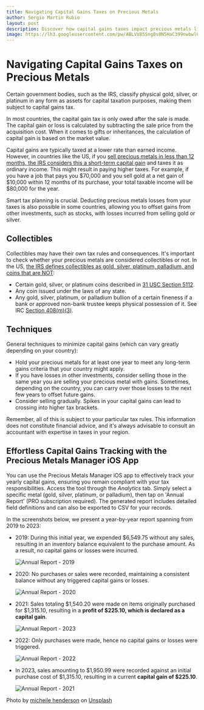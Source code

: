 ```yaml
---
title: Navigating Capital Gains Taxes on Precious Metals
author: Sergio Martin Rubio
layout: post
description: Discover how capital gains taxes impact precious metals like gold, silver, and platinum. Learn about taxation criteria, including short-term vs. long-term gains, deductions for losses, and the classification of metals as collectibles. Explore strategies to minimize taxes and consider expert advice tailored to your region's tax regulations.
image: https://lh3.googleusercontent.com/pw/ABLVV85Sng0s0N5HaC399nwbwlG6SImxMRLyr5DZQWaImXnxAxi2IEwqt-W4f6I9G62le8hCAaWN5soiYUxss8HCw94b98-4O3uoXd-yp1zGhdT0uXEd4utL3weHWqHsp_P_3nsoKzZOPhGepR_hcfBi-j2y=w1920-h1280-s-no?authuser=0
---
```


# Navigating Capital Gains Taxes on Precious Metals

Certain government bodies, such as the IRS, classify physical gold, silver, or platinum in any form as assets for capital taxation purposes, making them subject to capital gains tax.

In most countries, the capital gain tax is only owed after the sale is made. The capital gain or loss is calculated by subtracting the sale price from the acquisition cost. When it comes to gifts or inheritances, the calculation of capital gain is based on the market value.

Capital gains are typically taxed at a lower rate than earned income. However, in countries like the US, if you [sell precious metals in less than 12 months, the IRS considers this a short-term capital gain](https://www.irs.gov/taxtopics/tc409) and taxes it as ordinary income. This might result in paying higher taxes. For example, if you have a job that pays you $70,000 and you sell gold at a net gain of $10,000 within 12 months of its purchase, your total taxable income will be $80,000 for the year.

Smart tax planning is crucial. Deducting precious metals losses from your taxes is also possible in some countries, allowing you to offset gains from other investments, such as stocks, with losses incurred from selling gold or silver.

## Collectibles

Collectibles may have their own tax rules and consequences. It's important to check whether your precious metals are considered collectibles or not. In the US, [the IRS defines collectibles as gold, silver, platinum, palladium, and coins that are NOT](https://www.irs.gov/retirement-plans/investments-in-collectibles-in-individually-directed-qualified-plan-accounts):

- Certain gold, silver, or platinum coins described in [31 USC Section 5112](https://uscode.house.gov/view.xhtml?req=(title:31%20section:5112%20edition:prelim)%20OR%20(granuleid:USC-prelim-title31-section5112)&f=treesort&num=0&edition=prelim).
- Any coin issued under the laws of any state.
- Any gold, silver, platinum, or palladium bullion of a certain fineness if a bank or approved non-bank trustee keeps physical possession of it. See IRC [Section 408(m)(3)](https://uscode.house.gov/view.xhtml?req=(title:26%20section:408%20edition:prelim)%20OR%20(granuleid:USC-prelim-title26-section408)&f=treesort&edition=prelim&num=0&jumpTo=true#substructure-location_m).

## Techniques

General techniques to minimize capital gains (which can vary greatly depending on your country):

- Hold your precious metals for at least one year to meet any long-term gains criteria that your country might apply.
- If you have losses in other investments, consider selling those in the same year you are selling your precious metal with gains. Sometimes, depending on the country, you can carry over those losses to the next few years to offset future gains.
- Consider selling gradually. Spikes in your capital gains can lead to crossing into higher tax brackets.

Remember, all of this is subject to your particular tax rules. This information does not constitute financial advice, and it's always advisable to consult an accountant with expertise in taxes in your region.

## Effortless Capital Gains Tracking with the Precious Metals Manager iOS App

You can use the Precious Metals Manager iOS app to effectively track your yearly capital gains, ensuring you remain compliant with your tax responsibilities. Access the tool through the *Analytics* tab. Simply select a specific metal (gold, silver, platinum, or palladium), then tap on 'Annual Report' (PRO subscription required). The generated report includes detailed field definitions and can also be exported to CSV for your records.

In the screenshots below, we present a year-by-year report spanning from 2019 to 2023:
    
- 2019: During this initial year, we expended $6,549.75 without any sales, resulting in an inventory balance equivalent to the purchase amount. As a result, no capital gains or losses were incurred.
   
   ![Annual Report - 2019](https://lh3.googleusercontent.com/pw/ABLVV86dp6a2dG82mWUgesBj0MdrqAy11kovY2N8VnJ1-dh2iNSbQ03M55-DpplZH5CMcJlGy-oQDXyHCGDL1K35fthM58CvlfqW6vUUjK1eREL7X0hds6pd5y4QneYaRVfxEbemZ0o33hQ7zZtlvFoqe3gd=w580-h726-s-no?authuser=0)

- 2020: No purchases or sales were recorded, maintaining a consistent balance without any triggered capital gains or losses.

    ![Annual Report - 2020](https://lh3.googleusercontent.com/pw/ABLVV84IAZbw1ouRhnRJrHGiVePWxbgEkZ82Y_9cGk3eYuGFwTuORr44DaKLhC5JmzrqqXolxb8HGNUSeAgfw1Q8OzvVd4mY65EIHdPB38vp7OePiJIrK2QNVeWelo5CQyxYbX9Re_oMTxDRpTRHSRSkIggJ=w596-h740-s-no?authuser=0)

- 2021: Sales totaling $1,540.20 were made on items originally purchased for $1,315.10, resulting in a **profit of $225.10, which is declared as a capital gain**.
   
    ![Annual Report - 2023](https://lh3.googleusercontent.com/pw/ABLVV85Ybu_0Vf-msJD_4Cuj2P6SydBzfsTLdC5cFzjpLtB3oUIxCe6XGLJRD0SPnKwhVlh2JA90bAUmcFrmFZ2KAYDs7AR3BlxVHhz2v4_3yWnDQP_frNcL-nuG2uISfCcFQ-XzIz9Qzk-Pv-jeTkTrs21W=w594-h740-s-no?authuser=0)

- 2022: Only purchases were made, hence no capital gains or losses were triggered.
   
    ![Annual Report - 2022](https://lh3.googleusercontent.com/pw/ABLVV87pfU3lTtJ3j16YFFk5RQi4Nl-hyjgYiPAk2efOpS5BepTx0dIyZxxpUpKBw-LNjBeDs1mqsPOSX593HKY03K9lkAJZOOEeXJS_pxFYa3Kcq_u_2MGk3T5R2RzLIirhZIasRxYSr9gW6vyvkX0aJwdf=w586-h730-s-no?authuser=0)

- In 2023, sales amounting to $1,950.99 were recorded against an initial purchase cost of $1,315.10, resulting in a current **capital gain of $225.10**.
   
    ![Annual Report - 2021](https://lh3.googleusercontent.com/pw/ABLVV84ygDDatsQk7mpf3XtL4MGXDawqclb8LMpzO5Rk0RPhbudQd0LjwnJBZwZvSWCPSSC9q1ppfKnM1TJ8RmbAWW0U78VoWVGBrrxv0P6363dBerw2ou7rEohtyDqmV5dAOhCfkCnIZkP1cN0Q_COqNRYQ=w594-h734-s-no?authuser=0)


Photo by <a href="https://unsplash.com/@micheile?utm_content=creditCopyText&utm_medium=referral&utm_source=unsplash">micheile henderson</a> on <a href="https://unsplash.com/photos/green-plant-in-clear-glass-cup-SoT4-mZhyhE?utm_content=creditCopyText&utm_medium=referral&utm_source=unsplash">Unsplash</a>
